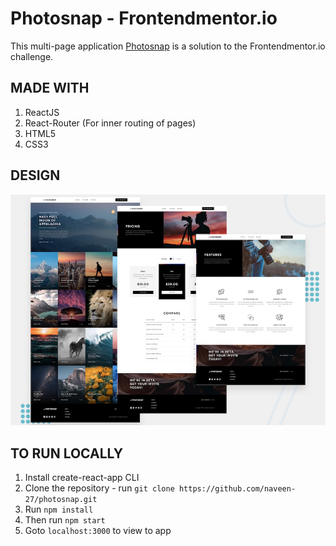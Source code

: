 # Photosnap - Frontendmentor.io

This multi-page application [Photosnap](https://photosnap-kohl.vercel.app/) is a solution to the Frontendmentor.io challenge.

## MADE WITH

1. ReactJS
2. React-Router (For inner routing of pages)
3. HTML5
4. CSS3

## DESIGN

![Design preview for the Photosnap coding challenge](desktop-design.jpg)

## TO RUN LOCALLY

1. Install create-react-app CLI
1. Clone the repository - run `git clone https://github.com/naveen-27/photosnap.git`
1. Run `npm install`
1. Then run `npm start`
1. Goto `localhost:3000` to view to app
